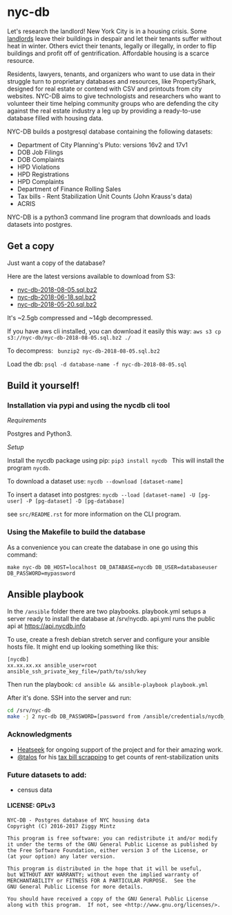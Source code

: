 # nyc-db

Let's research the landlord! New York City is in a housing crisis. Some [landlords](https://youtu.be/o1SzKHXz8tU) leave their buildings in despair and let their tenants suffer without heat in winter. Others evict their tenants, legally or illegally, in order to flip buildings and profit off of gentrification. Affordable housing is a scarce resource. 

Residents, lawyers, tenants, and organizers who want to use data in their struggle turn to proprietary databases and resources, like PropertyShark, designed for real estate or contend with CSV and printouts from city websites. NYC-DB aims to give technologists and researchers who want to volunteer their time helping community groups who are defending the city against the real estate industry a leg up by providing a ready-to-use database filled with housing data.

NYC-DB builds a postgresql database containing the following datasets:

- Department of City Planning's Pluto: versions 16v2 and 17v1
- DOB Job Filings
- DOB Complaints
- HPD Violations
- HPD Registrations
- HPD Complaints
- Department of Finance Rolling Sales
- Tax bills - Rent Stabilization Unit Counts (John Krauss's data)
- ACRIS

NYC-DB is a python3 command line program that downloads and loads datasets into postgres.

## Get a copy

Just want a copy of the database?

Here are the latest versions available to download from S3:

- [nyc-db-2018-08-05.sql.bz2](https://s3.amazonaws.com/nyc-db/nyc-db-2018-08-05.sql.bz2)
- [nyc-db-2018-06-18.sql.bz2](https://s3.amazonaws.com/nyc-db/nyc-db-2018-06-18.sql.bz2)
- [nyc-db-2018-05-20.sql.bz2](https://s3.amazonaws.com/nyc-db/nyc-db-2018-05-20.sql.bz2)


It's ~2.5gb compressed and ~14gb decompressed.

If you have aws cli installed, you can download it easily this way: ``` aws s3 cp s3://nyc-db/nyc-db-2018-08-05.sql.bz2 ./ ```

To decompress: ```  bunzip2 nyc-db-2018-08-05.sql.bz2 ```

Load the db: ``` psql -d database-name -f nyc-db-2018-08-05.sql ```

## Build it yourself!

###  Installation via pypi and using the nycdb cli tool

*Requirements*

Postgres and Python3. 

*Setup*

Install the nycdb package using pip: ```pip3 install nycdb ``` This will install the program ` nycdb `.

To download a dataset use: ``` nycdb --download [dataset-name] ```

To insert a dataset into postgres: ``` nycdb --load [dataset-name] -U [pg-user] -P [pg-dataset] -D [pg-database] ```

see ` src/README.rst ` for more information on the CLI program.

### Using the Makefile to build the database

As a convenience you can create the database in one go using this command:

```
make nyc-db DB_HOST=localhost DB_DATABASE=nycdb DB_USER=databaseuser DB_PASSWORD=mypassword
```

## Ansible playbook

In the ` /ansible ` folder there are two playbooks. playbook.yml setups a server ready to install the database at /srv/nycdb. api.yml runs the public api at https://api.nycdb.info

To use, create a fresh debian stretch server and configure your ansible hosts file. It might end up looking something like this:

```
[nycdb]
xx.xx.xx.xx ansible_user=root ansible_ssh_private_key_file=/path/to/ssh/key
```

Then run the playbook: ``` cd ansible && ansible-playbook playbook.yml ```

After it's done. SSH into the server and run:

``` bash
cd /srv/nyc-db
make -j 2 nyc-db DB_PASSWORD=[password from /ansible/credentials/nycdb_psql_pass]

```

### Acknowledgments

- [Heatseek](https://heatseek.org/) for ongoing support of the project and for their amazing work.
- [@talos](https://github.com/talos) for his [tax bill scrapping](https://github.com/talos/nyc-stabilization-unit-counts) to get counts of rent-stabilization units

### Future datasets to add:

- census data

#### LICENSE: GPLv3

```
NYC-DB - Postgres database of NYC housing data
Copyright (C) 2016-2017 Ziggy Mintz

This program is free software: you can redistribute it and/or modify
it under the terms of the GNU General Public License as published by
the Free Software Foundation, either version 3 of the License, or
(at your option) any later version.

This program is distributed in the hope that it will be useful,
but WITHOUT ANY WARRANTY; without even the implied warranty of
MERCHANTABILITY or FITNESS FOR A PARTICULAR PURPOSE.  See the
GNU General Public License for more details.

You should have received a copy of the GNU General Public License
along with this program.  If not, see <http://www.gnu.org/licenses/>.
```
